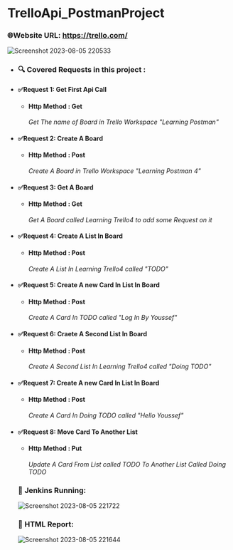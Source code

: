 # TrelloApi_PostmanProject

### 🌐Website URL: https://trello.com/
![Screenshot 2023-08-05 220533](https://github.com/youssefm2000/TrelloApi_PostmanProject/assets/74185165/3410b31e-35cc-42c2-a9f2-ae5751d26843)

  - ### 🔍️ Covered Requests in this project :
 - #### ✅Request 1: Get First Api Call
    - #### Http Method : Get
      *Get The name of Board in Trello Workspace "Learning Postman"*
 - #### ✅Request 2: Create A Board
    - #### Http Method : Post
      *Create A Board in Trello Workspace "Learning Postman 4"*
 - #### ✅Request 3: Get A Board
    - #### Http Method : Get
      *Get A Board called Learning Trello4 to add some Request on it*
 - #### ✅Request 4: Create A List In Board
    - #### Http Method : Post
      *Create A List In Learning Trello4 called "TODO"*
  - #### ✅Request 5: Create A new Card In List In Board
    - #### Http Method : Post
      *Create A Card In TODO called "Log In By Youssef"*
  - #### ✅Request 6: Craete A Second List In Board
    - #### Http Method : Post
      *Create A Second List In Learning Trello4 called "Doing TODO"*
  - #### ✅Request 7: Create A new Card In List In Board 
    - #### Http Method : Post
      *Create A Card In Doing TODO called "Hello Youssef"*
  - #### ✅Request 8: Move Card To Another List
    - #### Http Method : Put
      *Update A Card From List called TODO To Another List Called Doing TODO*

     ### 📄 Jenkins Running:
    ![Screenshot 2023-08-05 221722](https://github.com/youssefm2000/TrelloApi_PostmanProject/assets/74185165/53af8164-e177-4fab-b263-c5cfc3c59614)
     ### 📄 HTML Report:
    ![Screenshot 2023-08-05 221644](https://github.com/youssefm2000/TrelloApi_PostmanProject/assets/74185165/556788e3-b6b5-4dba-b4c4-42263bffc8d2)

    


      
  
